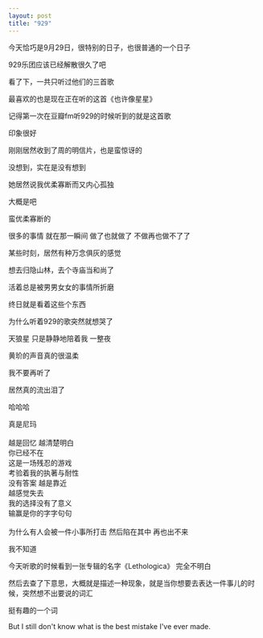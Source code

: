 ```yaml
---
layout: post
title: "929"
---
```



今天恰巧是9月29日，很特别的日子，也很普通的一个日子

929乐团应该已经解散很久了吧

看了下，一共只听过他们的三首歌

最喜欢的也是现在正在听的这首《也许像星星》

记得第一次在豆瓣fm听929的时候听到的就是这首歌

印象很好

刚刚居然收到了周的明信片，也是蛮惊讶的

没想到，实在是没有想到

她居然说我优柔寡断而又内心孤独

大概是吧

蛮优柔寡断的

很多的事情 就在那一瞬间 做了也就做了 不做再也做不了了

某些时刻，居然有种万念俱灰的感觉

想去归隐山林，去个寺庙当和尚了

活着总是被男男女女的事情所折磨

终日就是看着这些个东西

为什么听着929的歌突然就想哭了

天狼星 只是静静地陪着我 一整夜

黄玠的声音真的很温柔

我不要再听了

居然真的流出泪了

哈哈哈

真是尼玛  
<br>
越是回忆 越清楚明白  
你已经不在  
这是一场残忍的游戏  
考验着我的执著与耐性  
没有答案 越是靠近  
越感觉失去  
我的选择没有了意义  
输赢是你的字字句句  
<br>
为什么有人会被一件小事所打击 然后陷在其中 再也出不来

我不知道

今天听歌的时候看到一张专辑的名字《Lethologica》 完全不明白

然后去查了下意思，大概就是描述一种现象，就是当你想要去表达一件事儿的时候，突然想不出要说的词汇

挺有趣的一个词

But I still don't know what is the best mistake I've ever made.
